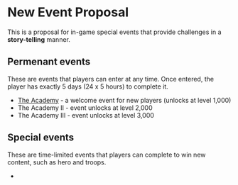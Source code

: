 
# New Event Proposal

This is a proposal for in-game special events that provide
challenges in a **story-telling** manner.

## Permenant events

These are events that players can enter at any time.
Once entered, the player has exactly 5 days (24 x 5 hours) to complete it.

* [The Academy](the-academy.md) - a welcome event for new players (unlocks at level 1,000)
* The Academy II - event unlocks at level 2,000
* The Academy III - event unlocks at level 3,000

## Special events

These are time-limited events that players can complete to win
new content, such as hero and troops.

* 
